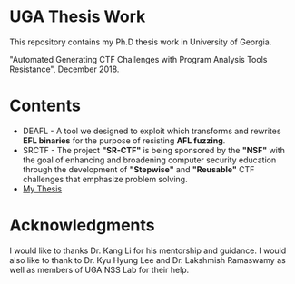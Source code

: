 UGA Thesis Work
====================================================================

This repository contains my Ph.D thesis work in University of Georgia.

"Automated Generating CTF Challenges with Program Analysis Tools Resistance", December 2018.

# Contents

* DEAFL - A tool we designed to exploit which transforms and rewrites <strong>EFL binaries</strong> for the purpose of resisting <strong>AFL fuzzing</strong>.
* SRCTF - The project <strong>"SR-CTF"</strong> is being sponsored by the <strong>"NSF"</strong> with the goal of enhancing and broadening computer security education through the development of <strong>"Stepwise"</strong> and <strong>"Reusable"</strong> CTF challenges that emphasize problem solving.
* <a href="https://github.com/yinyueacm/UGA-thesis/blob/master/yy_thesis.pdf">My Thesis</a>

# Acknowledgments

I would like to thanks Dr. Kang Li for his mentorship and guidance. I would also like to thank to Dr. Kyu Hyung Lee and Dr. Lakshmish Ramaswamy as well as members of UGA NSS Lab for their help.
